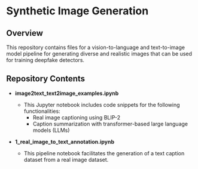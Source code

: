 # Synthetic Image Generation

## Overview

This repository contains files for a vision-to-language and text-to-image model pipeline for generating diverse and realistic images that can be used for training deepfake detectors.

## Repository Contents

- **image2text_text2image_examples.ipynb**
  - This Jupyter notebook includes code snippets for the following functionalities:
    - Real image captioning using BLIP-2
    - Caption summarization with transformer-based large language models (LLMs)

- **1_real_image_to_text_annotation.ipynb**
  - This pipeline notebook facilitates the generation of a text caption dataset from a real image dataset.
